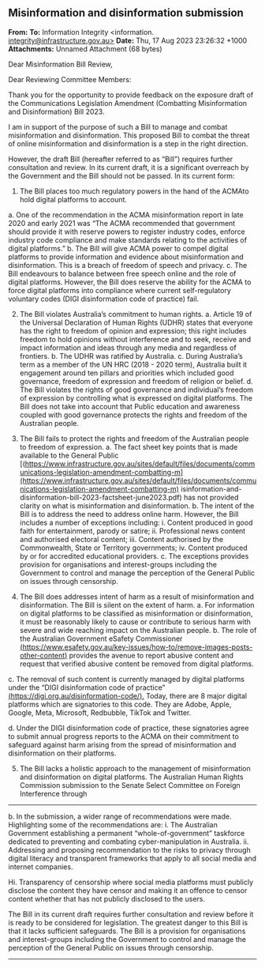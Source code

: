 ## Misinformation and disinformation submission

**From:**
**To:** Information Integrity <information. [integrity@infrastructure.gov.au>](mailto:information._integrity@infrastructure.gov.au)
**Date:** Thu, 17 Aug 2023 23:26:32 +1000
**Attachments:** Unnamed Attachment (68 bytes)

Dear Misinformation Bill Review,

Dear Reviewing Committee Members:

Thank you for the opportunity to provide feedback on the exposure draft of the Communications Legislation
Amendment (Combatting Misinformation and Disinformation) Bill 2023.

I am in support of the purpose of such a Bill to manage and combat misinformation and disinformation. This proposed
Bill to combat the threat of online misinformation and disinformation is a step in the right direction.

However, the draft Bill (hereafter referred to as “Bill”) requires further consultation and review. In its current draft, it is
a significant overreach by the Government and the Bill should not be passed. In its current form:

1. The Bill places too much regulatory powers in the hand of the ACMAto hold digital platforms to account.

a. One of the recommendation in the ACMA misinformation report in late 2020 and early 2021 was “The ACMA
recommended that government should provide it with reserve powers to register industry codes, enforce industry
code compliance and make standards relating to the activities of digital platforms.”
b. The Bill will give ACMA power to compel digital platforms to provide information and evidence about misinformation
and disinformation. This is a breach of freedom of speech and privacy.
c. The Bill endeavours to balance between free speech online and the role of digital platforms. However, the Bill does
reserve the ability for the ACMA to force digital platforms into compliance where current self-regulatory voluntary
codes (DIGI disinformation code of practice) fail.

2. The Bill violates Australia’s commitment to human rights.
a. Article 19 of the Universal Declaration of Human Rights (UDHR) states that everyone has the right to freedom of
opinion and expression; this right includes freedom to hold opinions without interference and to seek, receive and
impact information and ideas through any media and regardless of frontiers.
b. The UDHR was ratified by Australia.
c. During Australia’s term as a member of the UN HRC (2018      - 2020 term), Australia built it engagement around ten
pillars and priorities which included good governance, freedom of expression and freedom of religion or belief.
d. The Bill violates the rights of good governance and individual’s freedom of expression by controlling what is
expressed on digital platforms. The Bill does not take into account that Public education and awareness coupled with
good governance protects the rights and freedom of the Australian people.

3. The Bill fails to protect the rights and freedom of the Australian people to freedom of expression.
a. The fact sheet key points that is made available to the General Public
[(https://www.infrastructure.gov.au/sites/default/files/documents/communications-legislation-amendment-combatting-m](https://www.infrastructure.gov.au/sites/default/files/documents/communications-legislation-amendment-combatting-m)
isinformation-and-disinformation-bill-2023-factsheet-june2023.pdf) has not provided clarity on what is misinformation
and disinformation.
b. The intent of the Bill is to address the need to address online harm. However, the Bill includes a number of
exceptions including:
i. Content produced in good faith for entertainment, parody or satire;
ii. Professional news content and authorised electoral content;
iii. Content authorised by the Commonwealth, State or Territory governments;
iv. Content produced by or for accredited educational providers.
c. The exceptions provides provision for organisations and interest-groups including the Government to control and
manage the perception of the General Public on issues through censorship.

4. The Bill does addresses intent of harm as a result of misinformation and disinformation. The Bill is silent on the
extent of harm.
a. For information on digital platforms to be classified as misinformation or disinformation, it must be reasonably likely
to cause or contribute to serious harm with severe and wide reaching impact on the Australian people.
b. The role of the Australian Government eSafety Commissioner
[(https://www.esafety.gov.au/key-issues/how-to/remove-images-posts-other-content)](https://www.esafety.gov.au/key-issues/how-to/remove-images-posts-other-content) provides the avenue to report
abusive content and request that verified abusive content be removed from digital platforms.

c. The removal of such content is currently managed by digital platforms under the “DIGI disinformation code of
practice” [(https://digi.org.au/disinformation-code/).](https://digi.org.au/disinformation-code/) Today, there are 8 major digital platforms which are signatories to
this code. They are Adobe, Apple, Google, Meta, Microsoft, Redbubble, TikTok and Twitter.

d. Under the DIGI disinformation code of practice, these signatories agree to submit annual progress reports to the
ACMA on their commitment to safeguard against harm arising from the spread of misinformation and disinformation
on their platforms.

5. The Bill lacks a holistic approach to the management of misinformation and disinformation on digital platforms. The
Australian Human Rights Commission submission to the Senate Select Committee on Foreign Interference through


-----

b. In the submission, a wider range of recommendations were made. Highlighting some of the recommendations are:
i. The Australian Government establishing a permanent “whole-of-government” taskforce dedicated to preventing and
combating cyber-manipulation in Australia.
ii. Addressing and proposing recommendation to the risks to privacy through digital literacy and transparent
frameworks that apply to all social media and internet companies.

Hi. Transparency of censorship where social media platforms must publicly disclose the content they have censor and
making it an offence to censor content whether that has not publicly disclosed to the users.

The Bill in its current draft requires further consultation and review before it is ready to be considered for legislation.
The greatest danger to this Bill is that it lacks sufficient safeguards. The Bill is a provision for organisations and
interest-groups including the Government to control and manage the perception of the General Public on issues
through censorship.


-----

